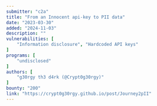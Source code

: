 ```yaml
---
submitter: "c2a"
title: "From an Innocent api-key to PII data"
date: "2023-03-30"
added: "2024-11-03"
description: ""
vulnerabilities: [
    "Information disclosure", "Hardcoded API keys"
]
programs: [
    "undisclosed"
]
authors: [
    "g30rgy th3 d4rk (@Crypt0g30rgy)"
]
bounty: "200"
link: "https://crypt0g30rgy.github.io/post/Journey2pII"
---
```




